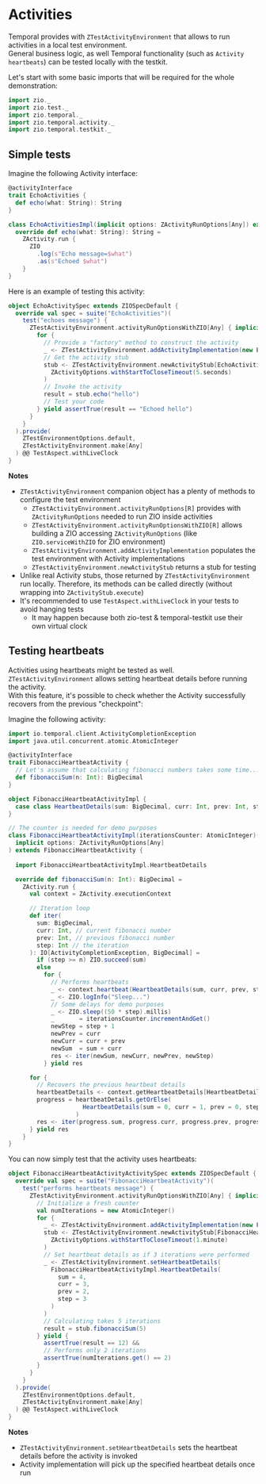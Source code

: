 # Activities

<head>
  <meta charset="UTF-8" />
  <meta name="description" content="ZIO Temporal testing activities" />
  <meta name="keywords" content="ZIO Temporal testing activities, Scala Temporal testing activities" />
</head>

Temporal provides with `ZTestActivityEnvironment` that allows to run activities in a local test environment.  
General business logic, as well Temporal functionality (such as `Activity heartbeats`) can be tested locally with the testkit.  

Let's start with some basic imports that will be required for the whole demonstration:

```scala mdoc:silent
import zio._
import zio.test._
import zio.temporal._
import zio.temporal.activity._
import zio.temporal.testkit._
```

## Simple tests
Imagine the following Activity interface:

```scala mdoc:silent
@activityInterface
trait EchoActivities {
  def echo(what: String): String
}

class EchoActivitiesImpl(implicit options: ZActivityRunOptions[Any]) extends EchoActivities {
  override def echo(what: String): String =
    ZActivity.run {
      ZIO
        .log(s"Echo message=$what")
        .as(s"Echoed $what")
    }
}
```

Here is an example of testing this activity:

```scala mdoc:silent
object EchoActivitySpec extends ZIOSpecDefault {
  override val spec = suite("EchoActivities")(
    test("echoes message") {
      ZTestActivityEnvironment.activityRunOptionsWithZIO[Any] { implicit options =>
        for {
          // Provide a "factory" method to construct the activity
          _ <- ZTestActivityEnvironment.addActivityImplementation(new EchoActivitiesImpl)
          // Get the activity stub
          stub <- ZTestActivityEnvironment.newActivityStub[EchoActivities](
            ZActivityOptions.withStartToCloseTimeout(5.seconds)
          )
          // Invoke the activity
          result = stub.echo("hello")
          // Test your code
        } yield assertTrue(result == "Echoed hello")
      }
    }
  ).provide(
    ZTestEnvironmentOptions.default,
    ZTestActivityEnvironment.make[Any]
  ) @@ TestAspect.withLiveClock
}
```

**Notes**
- `ZTestActivityEnvironment` companion object has a plenty of methods to configure the test environment
  - `ZTestActivityEnvironment.activityRunOptions[R]` provides with `ZActivityRunOptions` needed to run ZIO inside activities
   - `ZTestActivityEnvironment.activityRunOptionsWithZIO[R]` allows building a ZIO accessing `ZActivityRunOptions` (like `ZIO.serviceWithZIO` for ZIO environment)
  - `ZTestActivityEnvironment.addActivityImplementation` populates the test environment with Activity implementations
  - `ZTestActivityEnvironment.newActivityStub` returns a stub  for testing
- Unlike real Activity stubs, those returned by `ZTestActivityEnvironment` run locally. Therefore, its methods can be called directly (without wrapping into `ZActivityStub.execute`)
- It's recommended to use `TestAspect.withLiveClock` in your tests to avoid hanging tests
  - It may happen because both zio-test & temporal-testkit use their own virtual clock

## Testing heartbeats
Activities using heartbeats might be tested as well. `ZTestActivityEnvironment` allows setting heartbeat details before running the activity.  
With this feature, it's possible to check whether the Activity successfully recovers from the previous "checkpoint":

Imagine the following activity:

```scala mdoc:silent
import io.temporal.client.ActivityCompletionException
import java.util.concurrent.atomic.AtomicInteger

@activityInterface
trait FibonacciHeartbeatActivity {
  // Let's assume that calculating fibonacci numbers takes some time...
  def fibonacciSum(n: Int): BigDecimal
}

object FibonacciHeartbeatActivityImpl {
  case class HeartbeatDetails(sum: BigDecimal, curr: Int, prev: Int, step: Int)
}

// The counter is needed for demo purposes
class FibonacciHeartbeatActivityImpl(iterationsCounter: AtomicInteger)(
  implicit options: ZActivityRunOptions[Any]
) extends FibonacciHeartbeatActivity {
  
  import FibonacciHeartbeatActivityImpl.HeartbeatDetails

  override def fibonacciSum(n: Int): BigDecimal =
    ZActivity.run {
      val context = ZActivity.executionContext

      // Iteration loop
      def iter(
        sum: BigDecimal, 
        curr: Int, // current fibonacci number 
        prev: Int, // previous fibonacci number
        step: Int // the iteration
      ): IO[ActivityCompletionException, BigDecimal] =
        if (step >= n) ZIO.succeed(sum)
        else
          for {
            // Performs heartbeats
            _ <- context.heartbeat(HeartbeatDetails(sum, curr, prev, step))
            _ <- ZIO.logInfo("Sleep...")
            // Some delays for demo purposes
            _ <- ZIO.sleep((50 * step).millis)
            _       = iterationsCounter.incrementAndGet()
            newStep = step + 1
            newPrev = curr
            newCurr = curr + prev
            newSum  = sum + curr
            res <- iter(newSum, newCurr, newPrev, newStep)
          } yield res

      for {
        // Recovers the previous heartbeat details
        heartbeatDetails <- context.getHeartbeatDetails[HeartbeatDetails]
        progress = heartbeatDetails.getOrElse(
                     HeartbeatDetails(sum = 0, curr = 1, prev = 0, step = 0)
                   )
        res <- iter(progress.sum, progress.curr, progress.prev, progress.step)
      } yield res
    }
}
```

You can now simply test that the activity uses heartbeats:

```scala mdoc:silent
object FibonacciHeartbeatActivityActivitySpec extends ZIOSpecDefault {
  override val spec = suite("FibonacciHeartbeatActivity")(
    test("performs heartbeats message") {
      ZTestActivityEnvironment.activityRunOptionsWithZIO[Any] { implicit options =>
        // Initialize a fresh counter
        val numIterations = new AtomicInteger()
        for {
          _ <- ZTestActivityEnvironment.addActivityImplementation(new FibonacciHeartbeatActivityImpl(numIterations))
          stub <- ZTestActivityEnvironment.newActivityStub[FibonacciHeartbeatActivity](
            ZActivityOptions.withStartToCloseTimeout(1.minute)
          )
          // Set heartbeat details as if 3 iterations were performed
          _ <- ZTestActivityEnvironment.setHeartbeatDetails(
            FibonacciHeartbeatActivityImpl.HeartbeatDetails(
              sum = 4,
              curr = 3,
              prev = 2,
              step = 3
            )
          )
          // Calculating takes 5 iterations
          result = stub.fibonacciSum(5)
        } yield {
          assertTrue(result == 12) &&
          // Performs only 2 iterations
          assertTrue(numIterations.get() == 2)
        }
      }
    }
  ).provide(
    ZTestEnvironmentOptions.default,
    ZTestActivityEnvironment.make[Any]
  ) @@ TestAspect.withLiveClock
}
```

**Notes**
- `ZTestActivityEnvironment.setHeartbeatDetails` sets the heartbeat details before the activity is invoked
- Activity implementation will pick up the specified heartbeat details once run
